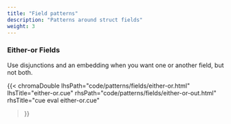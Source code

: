 ```yaml
---
title: "Field patterns"
description: "Patterns around struct fields"
weight: 3
---
```



### Either-or Fields

Use disjunctions and an embedding when you want one or another field, but not both.

{{< chromaDouble
  lhsPath="code/patterns/fields/either-or.html" lhsTitle="either-or.cue"
  rhsPath="code/patterns/fields/either-or-out.html" rhsTitle="cue eval either-or.cue"
>}}


